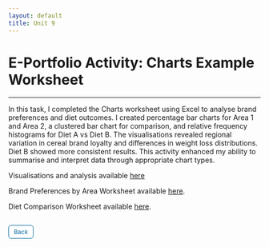 ```yaml
---
layout: default
title: Unit 9
---
```


# E-Portfolio Activity: Charts Example Worksheet

---

In this task, I completed the Charts worksheet using Excel to analyse brand preferences and diet outcomes. I created percentage bar charts for Area 1 and Area 2, a clustered bar chart for comparison, and relative frequency histograms for Diet A vs Diet B. The visualisations revealed regional variation in cereal brand loyalty and differences in weight loss distributions. Diet B showed more consistent results. This activity enhanced my ability to summarise and interpret data through appropriate chart types. 

Visualisations and analysis available <a href="pdf/E-Portfolio Activity Charts Example Worksheet.pdf" target="_blank" rel="noopener noreferrer">here</a>

Brand Preferences by Area Worksheet available <a href="pdf/Exe 9.1-2D.xlsx" target="_blank" rel="noopener noreferrer">here</a>.

Diet Comparison Worksheet available <a href="pdf/Exe 9.3B.xlsx" target="_blank" rel="noopener noreferrer">here</a>.



<style>
  .back-button {
    display: inline-block;
    background-color: white;
    color: #006699;
    text-decoration: none;
    padding: 5px 10px; /* Reduced padding for a smaller button */
    font-size: 12px; /* Smaller font size */
    border: 1px solid #006699; /* Thinner border */
    border-radius: 5px;
    cursor: pointer;
    transition: background-color 0.3s, color 0.3s;
    margin: 15px 0; /* Adds space above and below the button */
  }
  .back-button:hover {
    background-color: #006699;
    color: white;
 }
</style>

<div class="button-container">
  <a href="https://dzervenes.github.io/research-methods/" class="back-button">Back</a>
</div>
